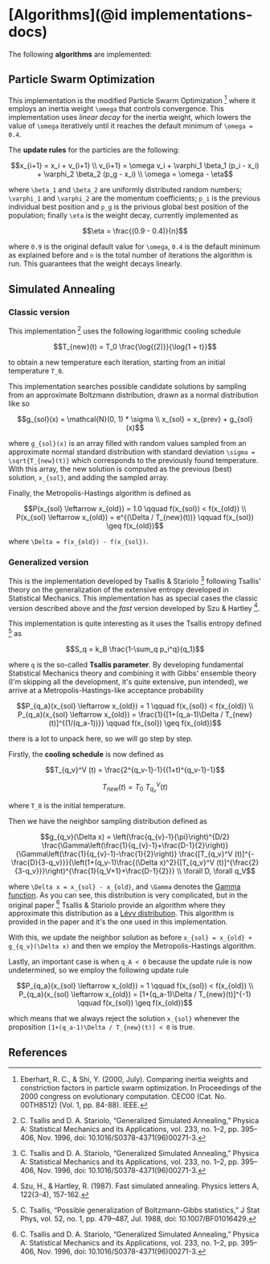 # [Algorithms](@id implementations-docs)

The following **algorithms** are implemented:

## Particle Swarm Optimization
This implementation is the modified Particle Swarm Optimization [^1] where it employs an inertia weight ``\omega``
that controls convergence. This implementation uses _linear decay_ for the inertia weight, which lowers the value of 
``\omega`` iteratively until it reaches the default minimum of ``\omega = 0.4``.

The **update rules** for the particles are the following:

```math
x_{i+1} = x_i + v_{i+1} \\
v_{i+1} = \omega v_i + \varphi_1 \beta_1 (p_i - x_i) + \varphi_2 \beta_2 (p_g - x_i) \\
\omega = \omega - \eta
```

where ``\beta_1`` and ``\beta_2`` are uniformly distributed random numbers; ``\varphi_1`` and ``\varphi_2`` are the momentum coefficients;
``p_i`` is the previous individual best position and ``p_g`` is the privious global best position of the population; finally
``\eta`` is the weight decay, currently implemented as

```math
\eta = \frac{(0.9 - 0.4)}{n}
```
where ``0.9`` is the original default value for ``\omega``, ``0.4`` is the default minimum as explained before and ``n`` is the
total number of iterations the algorithm is run. This guarantees that the weight decays linearly.

## Simulated Annealing

### Classic version
This implementation [^2] uses the following logarithmic cooling schedule

```math
T_{new}(t) = T_0 \frac{\log{(2)}}{\log{1 + t}}
```
to obtain a new temperature each iteration, starting from an initial temperature ``T_0``.

This implementation searches possible candidate solutions by sampling from an approximate Boltzmann distribution,
drawn as a normal distribution like so

```math
g_{sol}(x) = \mathcal{N}(0, 1) * \sigma \\
x_{sol} = x_{prev} + g_{sol}(x)
```

where ``g_{sol}(x)`` is an array filled with random values sampled from an approximate normal standard distribution
with standard deviation ``\sigma = \sqrt{T_{new}(t)}`` which corresponds to the previously found
temperature. With this array, the new solution is computed as the previous (best) solution, ``x_{sol}``,
and adding the sampled array.

Finally, the Metropolis-Hastings algorithm is defined as

```math
P(x_{sol} \leftarrow x_{old}) = 1.0 \qquad f(x_{sol}) < f(x_{old}) \\
P(x_{sol} \leftarrow x_{old}) = e^{(\Delta / T_{new}(t))} \qquad f(x_{sol}) \geq f(x_{old})
```

where ``\Delta = f(x_{old}) - f(x_{sol})``.

### Generalized version
This is the implementation developed by Tsallis & Stariolo [^2] following Tsallis' theory on
the generalization of the extensive entropy developed in Statistical Mechanics. This implementation
has as special cases the classic version described above and the *fast* version developed by
Szu & Hartley [^3].

This implementation is quite interesting as it uses the Tsallis entropy defined [^4] as

```math
S_q = k_B \frac{1-\sum_q p_i^q}{q_1}
```

where ``q`` is the so-called **Tsallis parameter**. By developing fundamental Statistical Mechanics
theory and combining it with Gibbs' ensemble theory (I'm skipping all the development, it's quite
extensive, pun intended), we arrive at a Metropolis-Hastings-like acceptance probability

```math
P_{q_a}(x_{sol} \leftarrow x_{old}) = 1 \qquad f(x_{sol}) < f(x_{old}) \\

P_{q_a}(x_{sol} \leftarrow x_{old}) = \frac{1}{[1+(q_a-1)\Delta / T_{new}(t)]^{(1/(q_a-1))}} \qquad f(x_{sol}) \geq f(x_{old})
```

there is a lot to unpack here, so we will go step by step.

Firstly, the **cooling schedule** is now defined as

```math
T_{q_v}^V (t) = \frac{2^{q_v-1}-1}{(1+t)^{q_v-1}-1}
```

```math
T_{new}(t) = T_0\ T_{q_v}^V (t)
```
where ``T_0`` is the initial temperature.

Then we have the neighbor sampling distribution defined as

```math
g_{q_v}(\Delta x) = \left(\frac{q_{v}-1}{\pi}\right)^{D/2}

\frac{\Gamma\left(\frac{1}{q_{v}-1}+\frac{D-1}{2}\right)}{\Gamma\left(\frac{1}{q_{v}-1}-\frac{1}{2}\right)}

\frac{[T_{q_v}^V (t)]^{-\frac{D}{3-q_v}}}{\left(1+(q_v-1)\frac{(\Delta x)^2}{[T_{q_v}^V (t)]^{\frac{2}{3-q_v}}}\right)^{\frac{1}{q_V+1}+\frac{D-1}{2}}} \\

\forall D, \forall q_V
```

where ``\Delta x = x_{sol} - x_{old}``, and ``\Gamma`` denotes the [Gamma function](https://mathworld.wolfram.com/GammaFunction.html). As you can see, this distribution is very complicated, but in the
original paper [^2] Tsallis & Stariolo provide an algorithm where they approximate this distribution
as a [Lévy distribution](https://en.wikipedia.org/wiki/L%C3%A9vy_distribution). This algorithm
is provided in the paper and it's the one used in this implementation.

With this, we update the neighbor solution as before ``x_{sol} = x_{old} + g_{q_v}(\Delta x)``
and then we employ the Metropolis-Hastings algorithm.

Lastly, an important case is when ``q_A < 0`` because the update rule is now undetermined, so we
employ the following update rule

```math
P_{q_a}(x_{sol} \leftarrow x_{old}) = 1 \qquad f(x_{sol}) < f(x_{old}) \\

P_{q_a}(x_{sol} \leftarrow x_{old}) = [1+(q_a-1)\Delta / T_{new}(t)]^{-1} \qquad f(x_{sol}) \geq f(x_{old})
```

which means that we always reject the solution ``x_{sol}`` whenever the proposition
``[1+(q_a-1)\Delta / T_{new}(t)] < 0`` is true.

## References

[^1]: Eberhart, R. C., & Shi, Y. (2000, July). Comparing inertia weights and constriction factors in particle swarm optimization. In Proceedings of the 2000 congress on evolutionary computation. CEC00 (Cat. No. 00TH8512) (Vol. 1, pp. 84-88). IEEE.

[^2]: C. Tsallis and D. A. Stariolo, “Generalized Simulated Annealing,” Physica A: Statistical Mechanics and its Applications, vol. 233, no. 1–2, pp. 395–406, Nov. 1996, doi: 10.1016/S0378-4371(96)00271-3.

[^3]: Szu, H., & Hartley, R. (1987). Fast simulated annealing. Physics letters A, 122(3-4), 157-162.

[^4]: C. Tsallis, “Possible generalization of Boltzmann-Gibbs statistics,” J Stat Phys, vol. 52, no. 1, pp. 479–487, Jul. 1988, doi: 10.1007/BF01016429.
